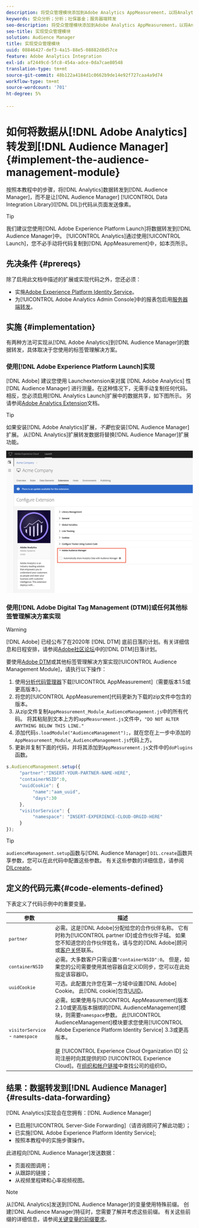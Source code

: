 ```yaml
---
description: 将受众管理模块添加到Adobe Analytics AppMeasurement，以将Analytics数据转发到Audience Manager，而不是让Audience ManagerData Integration Library(DIL)代码从页面发送像素。
keywords: 受众分析；分析；社保基金；服务器端转发
seo-description: 将受众管理模块添加到Adobe Analytics AppMeasurement，以将Analytics数据转发到Audience Manager，而不是让Audience ManagerData Integration Library(DIL)代码从页面发送像素。
seo-title: 实现受众管理模块
solution: Audience Manager
title: 实现受众管理模块
uuid: 08846427-def3-4a15-88e5-08882d8d57ce
feature: Adobe Analytics Integration
exl-id: af2449cd-5fc8-454a-adce-0da7cae80548
translation-type: tm+mt
source-git-commit: 48b122a4184d1c0662b9de14e92f727caa4a9d74
workflow-type: tm+mt
source-wordcount: '701'
ht-degree: 5%

---
```


# 如何将数据从[!DNL Adobe Analytics]转发到[!DNL Audience Manager] {#implement-the-audience-management-module}

按照本教程中的步骤，将[!DNL Analytics]数据转发到[!DNL Audience Manager]，而不是让[!DNL Audience Manager] [!UICONTROL Data Integration Library]([!DNL DIL])代码从页面发送像素。

>[!TIP]
>
>我们建议您使用[!DNL Adobe Experience Platform Launch]将数据转发到[!DNL Audience Manager]中。 [!UICONTROL Analytics]通过使用[!UICONTROL Launch]，您不必手动将代码复制到[!DNL AppMeasurement]中，如本页所示。

## 先决条件 {#prereqs}

除了启用此文档中描述的扩展或实现代码之外，您还必须：

* 实施[Adobe Experience Platform Identity Service](https://docs.adobe.com/content/help/zh-Hans/id-service/using/home.html)。
* 为[!UICONTROL Adobe Analytics Admin Console]中的报表包启用[服务器端转发](https://docs.adobe.com/help/en/analytics/admin/admin-tools/server-side-forwarding/ssf.html)。

## 实施 {#implementation}

有两种方法可实现从[!DNL Adobe Analytics]到[!DNL Audience Manager]的数据转发，具体取决于您使用的标签管理解决方案。

### 使用[!DNL Adobe Experience Platform Launch]实现

[!DNL Adobe] 建议您使用 [](https://docs.adobe.com/content/help/en/launch/using/overview.html) Launchextension来对属 [!DNL Adobe Analytics] 性 [!DNL Audience Manager] 进行测量。在这种情况下，无需手动复制任何代码。 相反，您必须启用[!DNL Analytics Launch]扩展中的数据共享，如下图所示。 另请参阅[Adobe Analytics Extension](https://docs.adobe.com/content/help/en/launch/using/extensions-ref/adobe-extension/analytics-extension/overview.html#adobe-audience-manager)文档。

>[!TIP]
>
>如果安装[!DNL Adobe Analytics]扩展，*不要*&#x200B;也安装[!DNL Audience Manager]扩展。 从[!DNL Analytics]扩展转发数据将替换[!DNL Audience Manager]扩展功能。

![如何启用从Adobe Analytics扩展到Audience Manager的数据共享](/help/using/integration/assets/analytics-to-aam.png)

### 使用[!DNL Adobe Digital Tag Management (DTM)]或任何其他标签管理解决方案实现

>[!WARNING]
>
>[!DNL Adobe] 已经公布了在2020年 [!DNL DTM] 底前日落的计划。有关详细信息和日程安排，请参阅[Adobe社区论坛](https://forums.adobe.com/community/experience-cloud/platform/launch/blog/2018/10/05/dtm-plans-for-a-sunset)中的[!DNL DTM]日落计划。

要使用[Adobe DTM](https://docs.adobe.com/content/help/zh-Hans/dtm/using/dtm-home.html)或其他标签管理解决方案实现[!UICONTROL Audience Management Module]，请执行以下操作：

1. 使用[分析代码管理器](https://docs.adobe.com/content/help/zh-Hans/analytics/admin/admin-tools/code-manager-admin.html)下载[!UICONTROL AppMeasurement]（需要版本1.5或更高版本）。
1. 将您的[!UICONTROL AppMeasurement]代码更新为下载的zip文件中包含的版本。
1. 从zip文件复制`AppMeasurement_Module_AudienceManagement.js`中的所有代码。 将其粘贴到文本上方的`appMeasurement.js`文件中，`"DO NOT ALTER ANYTHING BELOW THIS LINE."`
1. 添加代码`s.loadModule("AudienceManagement");`，就在您在上一步中添加的`AppMeasurement_Module_AudienceManagement.js`代码上方。
1. 更新并复制下面的代码，并将其添加到`AppMeasurement.js`文件中的`doPlugins`函数。

```js
s.AudienceManagement.setup({ 
     "partner":"INSERT-YOUR-PARTNER-NAME-HERE", 
     "containerNSID":0, 
     "uuidCookie": { 
          "name":"aam_uuid", 
          "days":30
     },
     "visitorService": {
          "namespace": "INSERT-EXPERIENCE-CLOUD-ORGID-HERE" 
     } 
});
```

>[!TIP]
>
>`audienceManagement.setup`函数与[!DNL Audience Manager] `DIL.create`函数共享参数，您可以在此代码中配置这些参数。 有关这些参数的详细信息，请参阅[DILcreate](../../dil/dil-class-overview/dil-create.md#dil-create)。

## 定义的代码元素{#code-elements-defined}

下表定义了代码示例中的重要变量。

| 参数 | 描述 |
|--- |--- |
| `partner` | 必需。这是[!DNL Adobe]分配给您的合作伙伴名称。 它有时称为[!UICONTROL partner ID]或合作伙伴子域。  如果您不知道您的合作伙伴姓名，请与您的[!DNL Adobe]顾问或[客户关怀](https://helpx.adobe.com/cn/marketing-cloud/contact-support.html)联系。 |
| `containerNSID` | 必需。大多数客户只需设置`"containerNSID":0`。 但是，如果您的公司需要使用其他容器自定义ID同步，您可以在此处指定该容器ID。 |
| `uuidCookie` | 可选。此配置允许您在第一方域中设置[!DNL Adobe] Cookie。 此[!DNL cookie]包含[UUID](../../reference/ids-in-aam.md)。 |
| `visitorService` - `namespace` | 必需。如果使用与[!UICONTROL AppMeasurement]版本2.10或更高版本捆绑的[!DNL AudienceManagement]模块，则需要`namespace`参数。 此[!UICONTROL AudienceManagement]模块要求您使用[!UICONTROL Adobe Experience Platform Identity Service] 3.3或更高版本。 <br><br>是 [!UICONTROL Experience Cloud Organization ID] 公司注册时向其提供的ID  [!UICONTROL Experience Cloud]。在[组织和帐户链接](https://docs.adobe.com/content/help/en/core-services/interface/manage-users-and-products/organizations.html)中查找公司的组织ID。 |

## 结果：数据转发到[!DNL Audience Manager] {#results-data-forwarding}

[!DNL Analytics]实现会在您拥有：[!DNL Audience Manager]

* 已启用[!UICONTROL Server-Side Forwarding]（请咨询顾问了解此功能）；
* 已实施[!DNL Adobe Experience Platform Identity Service];
* 按照本教程中的实施步骤操作。

此进程向[!DNL Audience Manager]发送数据：

* 页面视图调用；
* 从跟踪的链接；
* 从视频里程碑和心率视频视图。

>[!NOTE]
>
>从[!DNL Analytics]发送到[!DNL Audience Manager]的变量使用特殊前缀。 创建[!DNL Audience Manager]特征时，您需要了解并考虑这些前缀。 有关这些前缀的详细信息，请参阅[关键变量的前缀要求](../../features/traits/trait-variable-prefixes.md)。
